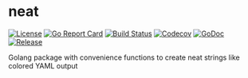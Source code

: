 # neat

[![License](https://img.shields.io/github/license/gonvenience/neat.svg)](https://github.com/gonvenience/neat/blob/main/LICENSE)
[![Go Report Card](https://goreportcard.com/badge/github.com/gonvenience/neat)](https://goreportcard.com/report/github.com/gonvenience/neat)
[![Build Status](https://travis-ci.org/gonvenience/neat.svg?branch=main)](https://travis-ci.org/gonvenience/neat)
[![Codecov](https://img.shields.io/codecov/c/github/gonvenience/neat/main.svg)](https://codecov.io/gh/gonvenience/neat)
[![GoDoc](https://godoc.org/github.com/gonvenience/neat/pkg?status.svg)](https://godoc.org/github.com/gonvenience/neat)
[![Release](https://img.shields.io/github/release/gonvenience/neat.svg)](https://github.com/gonvenience/neat/releases/latest)

Golang package with convenience functions to create neat strings like colored YAML output

